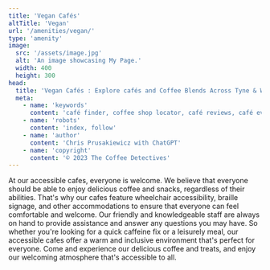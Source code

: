 ```yaml
---
title: 'Vegan Cafés'
altTitle: 'Vegan'
url: '/amenities/vegan/'
type: 'amenity'
image:
  src: '/assets/image.jpg'
  alt: 'An image showcasing My Page.'
  width: 400
  height: 300
head:
  title: 'Vegan Cafés : Explore cafés and Coffee Blends Across Tyne & Wear'
  meta:
    - name: 'keywords'
      content: 'café finder, coffee shop locator, café reviews, café events, café news, speciality coffee, café blog, coffee culture'
    - name: 'robots'
      content: 'index, follow'
    - name: 'author'
      content: 'Chris Prusakiewicz with ChatGPT'
    - name: 'copyright'
      content: '© 2023 The Coffee Detectives'
---
```


<p>At our accessible cafes, everyone is welcome. We believe that everyone should be able to enjoy delicious coffee and snacks, regardless of their abilities. That's why our cafes feature wheelchair accessibility, braille signage, and other accommodations to ensure that everyone can feel comfortable and welcome. Our friendly and knowledgeable staff are always on hand to provide assistance and answer any questions you may have. So whether you're looking for a quick caffeine fix or a leisurely meal, our accessible cafes offer a warm and inclusive environment that's perfect for everyone. Come and experience our delicious coffee and treats, and enjoy our welcoming atmosphere that's accessible to all.</p>